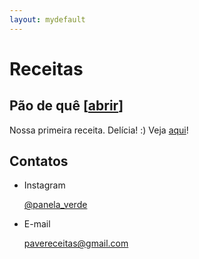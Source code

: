 ```yaml
---
layout: mydefault
---
```

# Receitas

## Pão de quê [[abrir](/receitas/pao_de_que.md)]

Nossa primeira receita. Delícia! :)
Veja [aqui](/receitas/pao_de_que.md)!

## Contatos

* Instagram

  [@panela_verde](https://www.instagram.com/panela_verde/)

* E-mail

  [pavereceitas@gmail.com](mailto:pavereceitas@gmail.com)
